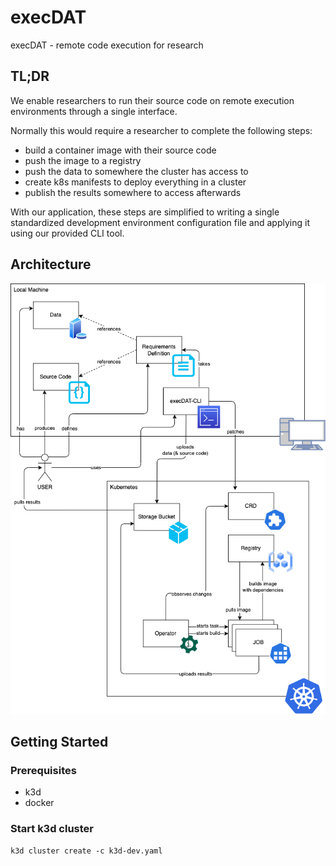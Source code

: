 # execDAT

execDAT - remote code execution for research 

## TL;DR

We enable researchers to run their source code on remote execution environments through a single interface.

Normally this would require a researcher to complete the following steps:
- build a container image with their source code
- push the image to a registry
- push the data to somewhere the cluster has access to
- create k8s manifests to deploy everything in a cluster
- publish the results somewhere to access afterwards

With our application, these steps are simplified to writing a single standardized development environment configuration file and applying it using our provided CLI tool.

## Architecture
![Architecture](docs/images/architecture_overview.png)

## Getting Started

### Prerequisites

* k3d
* docker

### Start k3d cluster

```shell
k3d cluster create -c k3d-dev.yaml
```
